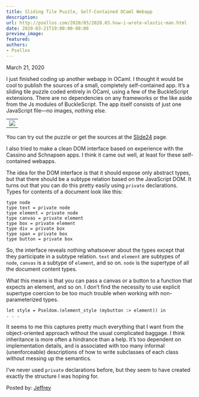 ```yaml
---
title: Sliding Tile Puzzle, Self-Contained OCaml Webapp
description:
url: http://psellos.com/2020/03/2020.03.how-i-wrote-elastic-man.html
date: 2020-03-21T19:00:00-00:00
preview_image:
featured:
authors:
- Psellos
---
```


<div class="date">March 21, 2020</div>

<p>I just finished coding up another webapp in OCaml. I thought it would be
cool to publish the sources of a small, completely self-contained app.
It&rsquo;s a sliding tile puzzle coded entirely in OCaml, using a few of the
BuckleScript extensions. There are no dependencies on any frameworks or
the like aside from the Js modules of BuckleScript. The app itself
consists of just one JavaScript file&mdash;no images, nothing else.</p>

<table class="morelikealist" style="margin-top: 0.4em;">
<tr><td>
<a href="http://psellos.com/ocaml/example-app-slide24.html">
<img src="http://psellos.com/images/slide242-220.png"/><br/>
</a>
</td></tr>
</table>

<p>You can try out the puzzle or get the sources at the
<a href="http://psellos.com/ocaml/example-app-slide24.html">Slide24</a> page.</p>

<p>I also tried to make a clean DOM interface based on experience with the
Cassino and Schnapsen apps. I think it came out well, at least for these
self-contained webapps.</p>

<p>The idea for the DOM interface is that it should expose only abstract
types, but that there should be a subtype relation based on the
JavaScript DOM. It turns out that you can do this pretty easily using
<code>private</code> declarations. Types for contents of a document look like this:</p>

<pre><code>type node
type text = private node
type element = private node
type canvas = private element
type box = private element
type div = private box
type span = private box
type button = private box</code></pre>

<p>So, the interface reveals nothing whatsoever about the types except that
they participate in a subtype relation. <code>text</code> and <code>element</code> are
subtypes of <code>node</code>, <code>canvas</code> is a subtype of <code>element</code>, and so on.
<code>node</code> is the supertype of all the document content types.</p>

<p>What this means is that you can pass a canvas or a button to a function
that expects an element, and so on. I don&rsquo;t find the necessity to use
explicit supertype coercion to be too much trouble when working with
non-parameterized types.</p>

<pre><code>let style = Pseldom.(element_style (mybutton :&gt; element)) in
. . .</code></pre>

<p>It seems to me this captures pretty much everything that I want from the
object-oriented approach without the usual complicated baggage. I think
inheritance is more often a hindrance than a help. It&rsquo;s too dependent on
implementation details, and is associated with too many informal
(unenforceable) descriptions of how to write subclasses of each class
without messing up the semantics.</p>

<p>I&rsquo;ve never used <code>private</code> declarations before, but they seem to have
created exactly the structure I was hoping for.</p>

<p>Posted by: <a href="http://psellos.com/aboutus.html#jeffreya.scofieldphd">Jeffrey</a></p>

<p></p>

